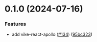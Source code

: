 # 0.1.0 (2024-07-16)


### Features

* add vike-react-apollo ([#134](https://github.com/vikejs/vike-react/issues/134)) ([95bc323](https://github.com/vikejs/vike-react/commit/95bc323c696091bae908c72e38a010f27eff22e0))



